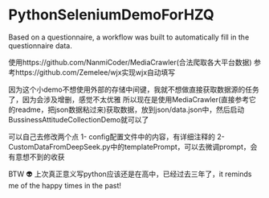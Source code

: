 # PythonSeleniumDemoForHZQ
Based on a questionnaire, a workflow was built to automatically fill in the questionnaire data.

使用https://github.com/NanmiCoder/MediaCrawler(合法爬取各大平台数据)
参考https://github.com/Zemelee/wjx实现wjx自动填写

因为这个小demo不想使用外部的存储中间键，我就不想做直接获取数据源的任务了，因为会涉及增删，感觉不太优雅
所以现在是使用MediaCrawler(直接参考它的readme，把json数据粘过来)获取数据，放到json/data.json中，然后启动BussinessAttitudeCollectionDemo就可以了

可以自己去修改两个点
1- config配置文件中的内容，有详细注释的
2- CustomDataFromDeepSeek.py中的templatePrompt，可以去微调prompt，会有意想不到的收获


BTW 👽 
上次真正意义写python应该还是在高中，已经过去三年了，it reminds me of the happy times in the past!
